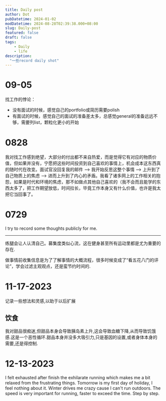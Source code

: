 ```yaml
---
title: Daily post
author: Dot
pubDatetime: 2024-01-02
modDatetime: 2024-08-28T02:39:38.000+08:00
slug: Daily-post
featured: false
draft: false
tags:
    - Daily
    - life
description:
  "一些record daily shot"
---
```


# 09-05

找工作的悖论：
- 没有面试的时候，感觉自己的portfolio或简历需要polish
- 有面试的时候，感觉自己的面试的准备差太多，总感觉general的准备远远不够，需要列list，颗粒化更小的开始

# 0828

我对找工作感到绝望，大部分的付出都不来自热爱，而是觉得它有对应的物质价值，但如果并没有，宁愿把这些时间投资到自己喜欢的事情上，机会成本这东西真的随时代在改变。面试官没回复我的邮件 --> 我开始反思这整个事情 --> 上升到了自己物质上的焦虑 --> 进而上升到了内心的矛盾。我看了诸多网上的工作相关的抱怨，如果是时代和环境的焦虑，那不如做点其他自己喜欢的（我不会而且能学的东西太多了，把工作期望放低，时间拉长，毕竟工作本身又有什么价值，也许是我太把它当回事了。

# 0729

I try to record some thoughts publicly for me.

---

练腿会让人认清自己。募集度类似心流，这在健身甚至所有运动里都是尤为重要的存在.

做事情前收集信息是为了了解事情的大概流程，很多时候变成了“看五花八门的评论”，学会过滤主观观点，还是蛮节约时间的.

# 11-17-2023

记录一些想法和灵感,以助于以后扩展

## 饮食

我对甜品很痴迷,但甜品本身会导致胰岛素上升,这会导致血糖下降,从而导致饥饿感.这是一个恶性循环.甜品本身并没多大吸引力,只是基因的设置,或者身体本身的需要,还是得控制.

# 12-13-2023

I felt exhausted after finish the exhilarate running which makes me a bit relaxed from the frustrating things. 
Tomorrow is my first day of holiday, I feel nothing about it. 
Winter drives me crazy cause I can't run outdoors. The speed is very important for running, faster to exceed the time.
Step by step. 

